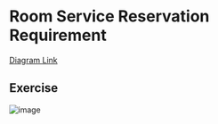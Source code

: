 # Room Service Reservation Requirement
[Diagram Link](https://app.diagrams.net/?url=https://github.com/daatoo/Databases/raw/main/Room%20Reservation%20System/RoomReservationSystem.drawio)

## Exercise
![image](https://github.com/user-attachments/assets/ad7aece7-9c4a-477e-8cd8-18e84d53d6e7)
